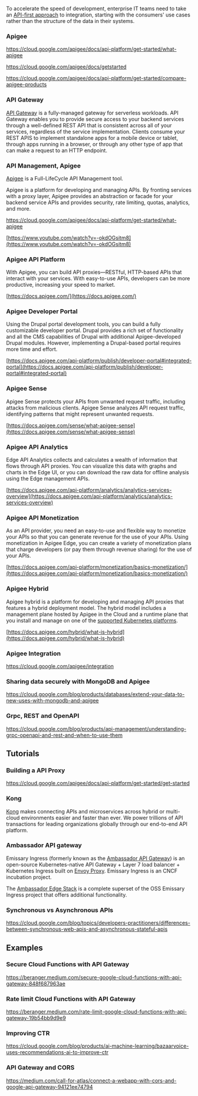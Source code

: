

To accelerate the speed of development, enterprise IT teams need to take an [API-first approach](https://cloud.google.com/blog/products/api-management/api-management-for-integration
) to integration, starting with the consumers' use cases rather than the structure of the data in their systems. 



### Apigee

https://cloud.google.com/apigee/docs/api-platform/get-started/what-apigee

https://cloud.google.com/apigee/docs/getstarted

https://cloud.google.com/apigee/docs/api-platform/get-started/compare-apigee-products

### API Gateway

[API Gateway](https://cloud.google.com/api-gateway) is  a fully-managed gateway for serverless workloads.
API Gateway enables you to provide secure access to your backend services through a well-defined REST API that is consistent across all of your services, regardless of the service implementation. Clients consume your REST APIS to implement standalone apps for a mobile device or tablet, through apps running in a browser, or through any other type of app that can make a request to an HTTP endpoint.



### API Management, Apigee

[Apigee](https://cloud.google.com/apigee) is a Full-LifeCycle API Management tool.


Apigee is a platform for developing and managing APIs. By fronting services with a proxy layer, Apigee provides an abstraction or facade for your backend service APIs and provides security, rate limiting, quotas, analytics, and more.

https://cloud.google.com/apigee/docs/api-platform/get-started/what-apigee

[https://www.youtube.com/watch?v=-okdOGsitm8](https://www.youtube.com/watch?v=-okdOGsitm8)


### Apigee API Platform

With Apigee, you can build API proxies—RESTful, HTTP-based APIs that interact with your services. With easy-to-use APIs, developers can be more productive, increasing your speed to market.

[https://docs.apigee.com/](https://docs.apigee.com/)


### Apigee Developer Portal

Using the Drupal portal development tools, you can build a fully customizable developer portal. Drupal provides a rich set of functionality and all the CMS capabilities of Drupal with additional Apigee-developed Drupal modules. However, implementing a Drupal-based portal requires more time and effort.

[https://docs.apigee.com/api-platform/publish/developer-portal#integrated-portal](https://docs.apigee.com/api-platform/publish/developer-portal#integrated-portal)


### Apigee Sense

Apigee Sense protects your APIs from unwanted request traffic, including attacks from malicious clients. Apigee Sense analyzes API request traffic, identifying patterns that might represent unwanted requests.

[https://docs.apigee.com/sense/what-apigee-sense](https://docs.apigee.com/sense/what-apigee-sense)


### Apigee API Analytics

 Edge API Analytics collects and calculates a wealth of information that flows through API proxies. You can visualize this data with graphs and charts in the Edge UI, or you can download the raw data for offline analysis using the Edge management APIs.

[https://docs.apigee.com/api-platform/analytics/analytics-services-overview](https://docs.apigee.com/api-platform/analytics/analytics-services-overview)


### Apigee API Monetization

As an API provider, you need an easy-to-use and flexible way to monetize your APIs so that you can generate revenue for the use of your APIs. Using monetization in Apigee Edge, you can create a variety of monetization plans that charge developers (or pay them through revenue sharing) for the use of your APIs.

[https://docs.apigee.com/api-platform/monetization/basics-monetization/](https://docs.apigee.com/api-platform/monetization/basics-monetization/)


### Apigee Hybrid

Apigee hybrid is a platform for developing and managing API proxies that features a hybrid deployment model. The hybrid model includes a management plane hosted by Apigee in the Cloud and a runtime plane that you install and manage on one of the [supported Kubernetes platforms](https://cloud.google.com/apigee/docs/hybrid/v1.3/install-before-begin#supported-platforms).

[https://docs.apigee.com/hybrid/what-is-hybrid](https://docs.apigee.com/hybrid/what-is-hybrid)


### Apigee Integration

https://cloud.google.com/apigee/integration

### Sharing data securely with MongoDB and Apigee

https://cloud.google.com/blog/products/databases/extend-your-data-to-new-uses-with-mongodb-and-apigee



### Grpc, REST and OpenAPI

https://cloud.google.com/blog/products/api-management/understanding-grpc-openapi-and-rest-and-when-to-use-them

## Tutorials

### Building a API Proxy

https://cloud.google.com/apigee/docs/api-platform/get-started/get-started


### Kong

[Kong](https://konghq.org/) makes connecting APIs and microservices across hybrid or multi-cloud environments easier and faster than ever. We power trillions of API transactions for leading organizations globally through our end-to-end API platform. 

### Ambassador API gateway

Emissary Ingress (formerly known as the [Ambassador API Gateway](https://www.getambassador.io)) is an open-source Kubernetes-native API Gateway + Layer 7 load balancer + Kubernetes Ingress built on [Envoy Proxy](https://www.envoyproxy.io). Emissary Ingress is an CNCF incubation project.

The [Ambassador Edge Stack](https://www.getambassador.io/products/edge-stack/) is a complete superset of the OSS Emissary Ingress project that offers additional functionality. 

### Synchronous vs Asynchronous APIs

https://cloud.google.com/blog/topics/developers-practitioners/differences-between-synchronous-web-apis-and-asynchronous-stateful-apis

## Examples

### Secure Cloud Functions with API Gateway

https://beranger.medium.com/secure-google-cloud-functions-with-api-gateway-848f687963ae

### Rate limit Cloud Functions with API Gateway

https://beranger.medium.com/rate-limit-google-cloud-functions-with-api-gateway-19b54bb9d9e9

### Improving CTR

https://cloud.google.com/blog/products/ai-machine-learning/bazaarvoice-uses-recommendations-ai-to-improve-ctr

### API Gateway and CORS

https://medium.com/call-for-atlas/connect-a-webapp-with-cors-and-google-api-gateway-94121ee74794